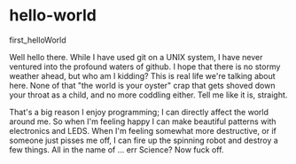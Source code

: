 # hello-world
first_helloWorld

Well hello there. While I have used git on a UNIX system, I have never ventured into the profound waters of github. I hope that there is no stormy weather ahead, but who am I kidding? This is real life we're talking about here. None of that "the world is your oyster" crap that gets shoved down your throat as a child, and no more coddling either. Tell me like it is, straight.

That's a big reason I enjoy programming; I can directly affect the world around me. So when I'm feeling happy I can make beautiful patterns with electronics and LEDS. When I'm feeling somewhat more destructive, or if someone just pisses me off, I can fire up the spinning robot and destroy a few things. All in the name of ... err Science? Now fuck off.
